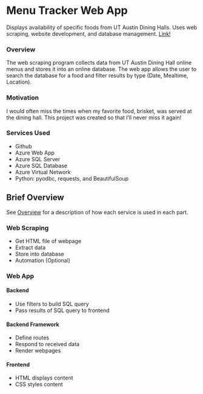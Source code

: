 # Menu Tracker Web App

Displays availability of specific foods from UT Austin Dining Halls. Uses web scraping, website development, and database management. [Link!](https://menu-tracker-btbwf7bufydxbuds.canadacentral-01.azurewebsites.net/) 

### Overview
The web scraping program collects data from UT Austin Dining Hall online menus and stores it into an online database. The web app allows the user to search the database for a food and filter results by type (Date, Mealtime, Location). 

### Motivation
I would often miss the times when my favorite food, brisket, was served at the dining hall. This project was created so that I’ll never miss it again!

### Services Used
* Github
* Azure Web App
* Azure SQL Server
* Azure SQL Database
* Azure Virtual Network
* Python: pyodbc, requests, and BeautifulSoup

## Brief Overview
See [Overview](#OVERVIEW) for a description of how each service is used in each part.
### Web Scraping
* Get HTML file of webpage
* Extract data
* Store into database
* Automation (Optional)

### Web App
#### Backend
* Use filters to build SQL query
* Pass results of SQL query to frontend
#### Backend Framework
* Define routes
* Respond to received data 
* Render webpages
#### Frontend
* HTML displays content
* CSS styles content

